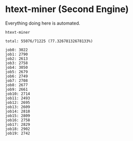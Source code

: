 # htext-miner (Second Engine)

Everything doing here is automated.

```
htext-miner

total: 55076/71225 (77.32678132678133%)

job0: 3022
job1: 2790
job2: 2613
job3: 2758
job4: 3050
job5: 2679
job6: 2749
job7: 2708
job8: 2677
job9: 2661
job10: 2714
job11: 2493
job12: 2695
job13: 2609
job14: 2818
job15: 2809
job16: 2758
job17: 2829
job18: 2902
job19: 2742
```